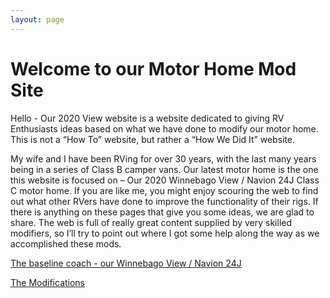```yaml
---
layout: page
---
```


<h1>Welcome to our Motor Home Mod Site</h1>


Hello - Our 2020 View website is a website dedicated to giving RV Enthusiasts ideas based on what we have done to modify our motor home.  This is not a “How To” website, but rather a “How We Did It” website. 

My wife and I have been RVing for over 30 years, with the last many years being in a series of Class B camper vans.  Our latest motor home is the one this website is focused on – Our 2020 Winnebago View / Navion 24J Class C motor home.
If you are like me, you might enjoy scouring the web to find out what other RVers have done to improve the functionality of their rigs.  If there is anything on these pages that give you some ideas, we are glad to share.  The web is full of really great content supplied by very skilled modifiers, so I’ll try to point out where I got some help along the way as we accomplished these mods.  


[The baseline coach - our Winnebago View / Navion 24J](/our24jview/)





[The Modifications](/ourmods/)
